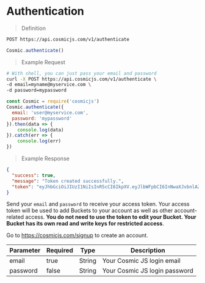 # Authentication

> Definition

```bash
POST https://api.cosmicjs.com/v1/authenticate
```

```javascript
Cosmic.authenticate()
```

> Example Request

```bash
# With shell, you can just pass your email and password
curl -X POST https://api.cosmicjs.com/v1/authenticate \
-d email=myname@myservice.com \
-d password=mypassword
```

```javascript
const Cosmic = require('cosmicjs')
Cosmic.authenticate({
  email: 'user@myservice.com',
  password: 'mypassword'
}).then(data => {
	console.log(data)
}).catch(err => {
	console.log(err)
})
```

> Example Response

```json
{
  "success": true,
  "message": "Token created successfully.",
  "token": "eyJhbGciOiJIUzI1NiIsInR5cCI6IkpXV.eyJlbWFpbCI6InNwaXJvbnlAZ21haWwuY29tIiwicGFzc3dvcmQiOiIxNzlhZDQ1YzZjZTJjYjk3Y2YxMDI5ZTIxMjA0NmU4MSIsImlhdCI6MTUxNDQ5NzI3N30.ep4cEgH_SqItQ5McJArJtljS3GSJedyEcDRlnu9yb-U"
}
```

Send your `email` and `password` to receive your access token. Your access token will be used to add Buckets to your account as well as other account-related access. <b>You do not need to use the token to edit your Bucket. Your Bucket has its own read and write keys for restricted access</b>.

Go to https://cosmicjs.com/signup to create an account.

Parameter | Required | Type | Description
--------- | ------- | ----------- | -----------
email | true | String | Your Cosmic JS login email
password | false | String | Your Cosmic JS login password